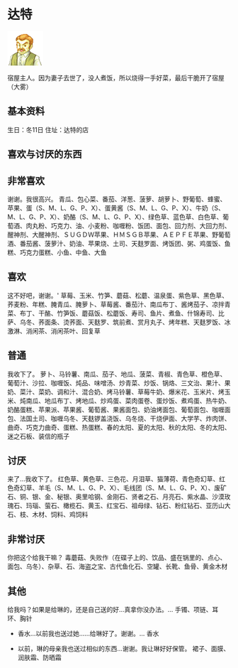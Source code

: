 # 达特

![达特.png](达特.png)

宿屋主人。因为妻子去世了，没人煮饭，所以烧得一手好菜，最后干脆开了宿屋（大雾）

## 基本资料

生日：冬11日
住址：达特的店

## 喜欢与讨厌的东西

## 非常喜欢

谢谢。我很高兴。
青瓜、包心菜、番茄、洋葱、菠萝、胡萝卜、野葡萄、蜂蜜、苹果、蛋（S、M、L、G、P、X）、蛋黄酱（S、M、L、G、P、X）、牛奶（S、M、L、G、P、X）、奶酪（S、M、L、G、P、X）、绿色草、蓝色草、白色草、葡萄酒、肉丸粉、巧克力、油、小麦粉、咖喱粉、饭团、面包、回力剂、大回力剂、醒神剂、大醒神剂、ＳＵＧＤＷ苹果、ＨＭＳＧＢ苹果、ＡＥＰＦＥ苹果、野葡萄酒、番茄酱、菠萝汁、奶油、苹果烧、土司、天麸罗面、烤饭团、粥、鸡蛋饭、鱼糕、巧克力蛋糕、小鱼、中鱼、大鱼

## 喜欢

这不好吧，谢谢。'
草莓、玉米、竹笋、蘑菇、松蘑、温泉蛋、紫色草、黑色草、荞麦粉、年糕、腌青瓜、腌萝卜、草莓酱、番茄汁、南瓜布丁、酱烤茄子、凉拌青菜、布丁、干酪、竹笋饭、蘑菇饭、松蘑饭、寿司、鱼片、煮鱼、什锦寿司、比萨、乌冬、荞面条、烫荞面、天麸罗、筑前煮、赏月丸子、烤年糕、天麸罗饭、冰激淋、消闲茶、消闲茶叶、回复草

## 普通

我收下了。
萝卜、马铃薯、南瓜、茄子、地瓜、菠菜、青椒、青色草、橙色草、葡萄汁、沙拉、咖喱饭、炖品、味噌汤、炒青菜、炒饭、锅烙、三文治、果汁、果奶、菜汁、菜奶、调和汁、混合奶、烤马铃薯、草莓牛奶、爆米花、玉米片、烤玉米、炖南瓜、地瓜布丁、烤地瓜、炒鸡蛋、菜肉蛋卷、蛋炒饭、煮鸡蛋、热牛奶、奶酪蛋糕、苹果派、苹果酱、葡萄酱、果酱面包、奶油烤面包、葡萄面包、咖喱面包、法国土司、咖喱乌冬、天麸锣盖浇饭、乌冬烧、干烧伊面、大学芋、炸肉饼、曲奇、巧克力曲奇、蛋糕、热蛋糕、春的太阳、夏的太阳、秋的太阳、冬的太阳、迷之石板、装信的瓶子

## 讨厌

来了…我收下了。
红色草、黄色草、三色花、月泪草、猫薄荷、青色奇幻草、红色奇幻草、羊毛（S、M、L、G、P、X）、毛线团（S、M、L、G、P、X）、废矿石、铜、银、金、秘银、奥里哈钢、金刚石、贤者之石、月亮石、紫水晶、沙漠玫瑰石、玛瑙、萤石、橄榄石、黄玉、红宝石、祖母绿、钻石、粉红钻石、亚历山大石、枝、木材、饲料、鸡饲料

## 非常讨厌

你把这个给我干嘛？
毒蘑菇、失败作（在碟子上的、饮品、盛在锅里的、点心、面包、乌冬）、杂草、石、海盗之宝、古代鱼化石、空罐、长靴、鱼骨、黄金木材

## 其他

给我吗？如果是给琳的，还是自己送的好…真拿你没办法。…
手镯、项链、耳环、胸针

- 香水…以前我也送过她……给琳好了。谢谢。…
香水

- 以前，琳的母亲我也送过相似的东西…谢谢。我让琳好好保管。
裙子、面膜、润肤霜、防晒霜
